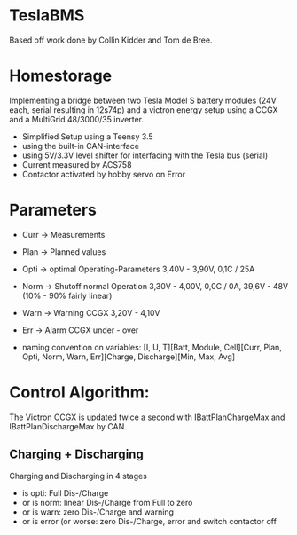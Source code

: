 # TeslaBMS

Based off work done by Collin Kidder and Tom de Bree.


# Homestorage

Implementing a bridge between two Tesla Model S battery modules (24V each, serial resulting in 12s74p) and a victron energy setup using a CCGX and a MultiGrid 48/3000/35 inverter.

- Simplified Setup using a Teensy 3.5
- using the built-in CAN-interface 
- using 5V/3.3V level shifter for interfacing with the Tesla bus (serial)
- Current measured by ACS758
- Contactor activated by hobby servo on Error


# Parameters

- Curr  -> Measurements
- Plan  -> Planned values
- Opti  -> optimal Operating-Parameters 3,40V - 3,90V, 0,1C / 25A
- Norm  -> Shutoff normal Operation     3,30V - 4,00V, 0,0C / 0A,  39,6V - 48V (10% - 90% fairly linear)
- Warn  -> Warning CCGX                 3,20V - 4,10V   
- Err   -> Alarm CCGX                   under - over 

- naming convention on variables: 
  [I, U, T][Batt, Module, Cell][Curr, Plan, Opti, Norm, Warn, Err][Charge, Discharge][Min, Max, Avg]


# Control Algorithm:

The Victron CCGX is updated twice a second with IBattPlanChargeMax and IBattPlanDischargeMax by CAN.

## Charging + Discharging

Charging and Discharging in 4 stages
* is opti: Full Dis-/Charge
* or is norm: linear Dis-/Charge from Full to zero
* or is warn: zero Dis-/Charge and warning
* or is error (or worse: zero Dis-/Charge, error and switch contactor off 
